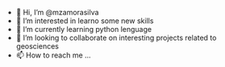 - 👋 Hi, I’m @mzamorasilva
- 👀 I’m interested in learno some new skills
- 🌱 I’m currently learning python lenguage
- 💞️ I’m looking to collaborate on interesting projects related to geosciences
- 📫 How to reach me ...

<!---
mzamorasilva/mzamorasilva is a ✨ special ✨ repository because its `README.md` (this file) appears on your GitHub profile.
You can click the Preview link to take a look at your changes.
--->
